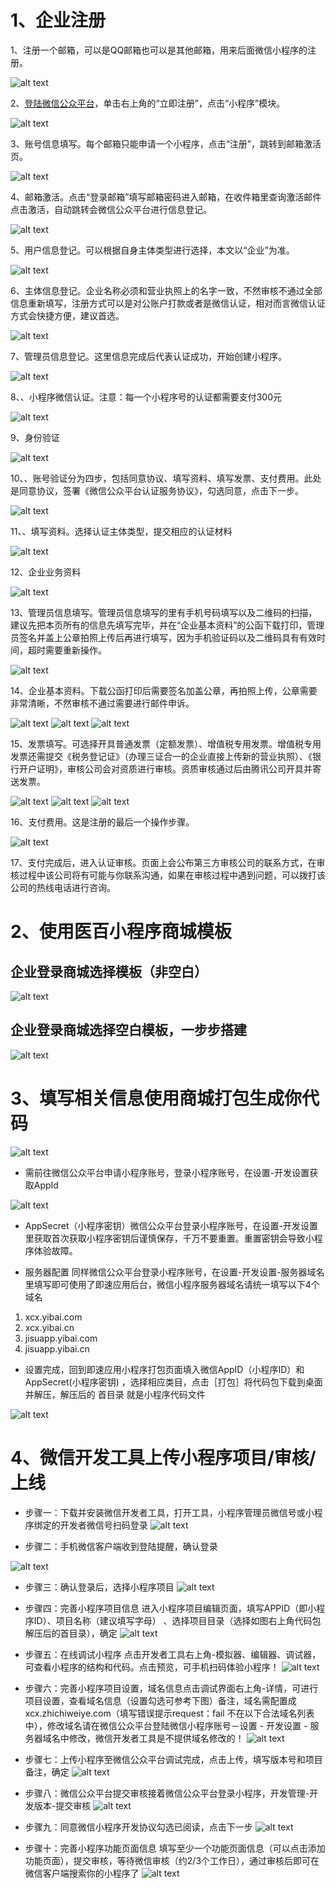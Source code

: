 
# 1、企业注册
1、注册一个邮箱，可以是QQ邮箱也可以是其他邮箱，用来后面微信小程序的注册。

![alt text](http://bbs.zhichiwangluo.com/data/attachment/forum/201705/15/001545nyjl04j1or4qrq4i.png "Title")

2、[登陆微信公众平台](https://mp.weixin.qq.com/)，单击右上角的“立即注册”，点击“小程序”模块。

![alt text](http://bbs.zhichiwangluo.com/data/attachment/forum/201705/15/001607z4zi67egqzqtnicp.png "Title")

3、账号信息填写。每个邮箱只能申请一个小程序，点击“注册”，跳转到邮箱激活页。


![alt text](http://bbs.zhichiwangluo.com/data/attachment/forum/201705/15/001650zt6l3o5459l4sd25.png "Title")

4、邮箱激活。点击“登录邮箱”填写邮箱密码进入邮箱，在收件箱里查询激活邮件点击激活，自动跳转会微信公众平台进行信息登记。

![alt text](http://bbs.zhichiwangluo.com/data/attachment/forum/201705/15/001707njzmhxpgjbhjghgb.png "Title")


5、用户信息登记。可以根据自身主体类型进行选择，本文以“企业”为准。

![alt text](http://bbs.zhichiwangluo.com/data/attachment/forum/201705/15/001727jxdrms1k3ddxzosl.png "Title")


6、主体信息登记。企业名称必须和营业执照上的名字一致，不然审核不通过全部信息重新填写，注册方式可以是对公账户打款或者是微信认证，相对而言微信认证方式会快捷方便，建议首选。

![alt text](http://bbs.zhichiwangluo.com/data/attachment/forum/201705/15/001745j9owo9qdtqityu9z.png "Title")


7、管理员信息登记。这里信息完成后代表认证成功，开始创建小程序。

![alt text](http://bbs.zhichiwangluo.com/data/attachment/forum/201705/15/001813nc2nh7whztwrdzpt.png "Title")



8、、小程序微信认证。注意：每一个小程序号的认证都需要支付300元

![alt text](http://bbs.zhichiwangluo.com/data/attachment/forum/201705/15/002202pv7ylivkwp6f5lym.png "Title")

9、身份验证

![alt text](http://bbs.zhichiwangluo.com/data/attachment/forum/201705/15/002242jkk0903qilb49ll3.png "Title")

10、、账号验证分为四步，包括同意协议、填写资料、填写发票、支付费用。此处是同意协议，签署《微信公众平台认证服务协议》，勾选同意，点击下一步。

![alt text](http://bbs.zhichiwangluo.com/data/attachment/forum/201705/15/002327izf6c68c3k2rhfrz.png "Title")

11、、填写资料。选择认证主体类型，提交相应的认证材料

![alt text](http://bbs.zhichiwangluo.com/data/attachment/forum/201705/15/002349r666jeizxap677vi.png "Title")

12、企业业务资料

![alt text](http://bbs.zhichiwangluo.com/data/attachment/forum/201705/15/002418lj4l3300lzj7ntjq.png "Title")

13、管理员信息填写。管理员信息填写的里有手机号码填写以及二维码的扫描，建议先把本页所有的信息先填写完毕，并在“企业基本资料”的公函下载打印，管理员签名并盖上公章拍照上传后再进行填写，因为手机验证码以及二维码具有有效时间，超时需要重新操作。

![alt text](http://bbs.zhichiwangluo.com/data/attachment/forum/201705/15/002544ehptu2gynu99639s.png "Title")

14、企业基本资料。下载公函打印后需要签名加盖公章，再拍照上传，公章需要非常清晰，不然审核不通过需要进行邮件申诉。

![alt text](http://bbs.zhichiwangluo.com/data/attachment/forum/201705/15/002714pq43ju3x33u19e6q.png "Title")
![alt text](http://bbs.zhichiwangluo.com/data/attachment/forum/201705/15/002728x7ovquqrqqomy773.png "Title")
![alt text](http://bbs.zhichiwangluo.com/data/attachment/forum/201705/15/002743jvs0040as04rmrmm.png "Title")

15、发票填写。可选择开具普通发票（定额发票）、增值税专用发票。增值税专用发票还需提交《税务登记证》（办理三证合一的企业直接上传新的营业执照）、《银行开户证明》，审核公司会对资质进行审核。资质审核通过后由腾讯公司开具并寄送发票。

![alt text](http://bbs.zhichiwangluo.com/data/attachment/forum/201705/15/002850atotuu8vwgnbubin.png "Title")
![alt text](http://bbs.zhichiwangluo.com/data/attachment/forum/201705/15/002858x7w5zvjaf8sv7fho.png "Title")
![alt text](http://bbs.zhichiwangluo.com/ "Title")

16、支付费用。这是注册的最后一个操作步骤。

![alt text](http://bbs.zhichiwangluo.com/data/attachment/forum/201705/15/002929jz2ekm17uymq2myp.png "Title")

17、支付完成后，进入认证审核。页面上会公布第三方审核公司的联系方式，在审核过程中该公司将有可能与你联系沟通，如果在审核过程中遇到问题，可以拨打该公司的热线电话进行咨询。

# 2、使用医百小程序商城模板
## 企业登录商城选择模板（非空白）
![alt text](http://bbs.zhichiwangluo.com/data/attachment/forum/201705/24/154548lesonsy3rnr1njov.png "Title")

## 企业登录商城选择空白模板，一步步搭建
![alt text](http://bbs.zhichiwangluo.com/data/attachment/forum/201705/24/154709guiifutnuazx1188.png "Title")

# 3、填写相关信息使用商城打包生成你代码
![alt text](http://bbs.zhichiwangluo.com/data/attachment/forum/201705/24/165102zpg1lgpxgzxghvsg.png "Title")

- 需前往微信公众平台申请小程序账号，登录小程序账号，在设置-开发设置获取AppId

![alt text](http://bbs.zhichiwangluo.com/data/attachment/forum/201705/24/165457kx9xfxqrtfyyomut.png "Title")
- AppSecret（小程序密钥）微信公众平台登录小程序账号，在设置-开发设置里获取首次获取小程序密钥后谨慎保存，千万不要重置。重置密钥会导致小程序体验故障。

- 服务器配置 同样微信公众平台登录小程序账号，在设置-开发设置-服务器域名里填写即可使用了即速应用后台，微信小程序服务器域名请统一填写以下4个域名
1. xcx.yibai.com
2. xcx.yibai.cn
3. jisuapp.yibai.com
4. jisuapp.yibai.cn

- 设置完成，回到即速应用小程序打包页面填入微信AppID（小程序ID）和AppSecret(小程序密钥) ，选择相应类目，点击［打包］将代码包下载到桌面并解压，解压后的 首目录 就是小程序代码文件

![alt text](http://bbs.zhichiwangluo.com/data/attachment/forum/201705/24/173559qvcjr881jk4m8jfu.png "Title")

# 4、微信开发工具上传小程序项目/审核/上线
- 步骤一：下载并安装微信开发者工具，打开工具，小程序管理员微信号或小程序绑定的开发者微信号扫码登录
![alt text](http://bbs.zhichiwangluo.com/data/attachment/forum/201710/10/141954rut27ktgti4takik.png "Title")

- 步骤二：手机微信客户端收到登陆提醒，确认登录

![alt text](http://bbs.zhichiwangluo.com/data/attachment/forum/201710/10/142821cgsgpg2f71pfsf5v.png "Title")

- 步骤三：确认登录后，选择小程序项目
![alt text](http://bbs.zhichiwangluo.com/data/attachment/forum/201710/10/142334tv4j6669f6hvfrol.png "Title")


- 步骤四：完善小程序项目信息
      进入小程序项目编辑页面，填写APPID（即小程序ID）、项目名称（建议填写字母） 、选择项目目录（选择如图右上角代码包解压后的首目录），确定
![alt text](http://bbs.zhichiwangluo.com/data/attachment/forum/201710/10/143114n7fhy5y5qwe5edqd.png "Title")

- 步骤五：在线调试小程序
      点击开发者工具右上角-模拟器、编辑器、调试器，可查看小程序的结构和代码。点击预览，可手机扫码体验小程序！
![alt text](http://bbs.zhichiwangluo.com/data/attachment/forum/201710/10/143632uab91rku07kgkbdu.png "Title")

- 步骤六：完善小程序项目设置，域名信息点击调试界面右上角-详情，可进行项目设置，查看域名信息（设置勾选可参考下图）备注，域名需配置成 xcx.zhichiweiye.com（填写错误提示request：fail 不在以下合法域名列表中），修改域名请在微信公众平台登陆微信小程序账号－设置 - 开发设置 - 服务器域名中修改，微信开发者工具是不提供域名修改的！
![alt text](http://bbs.zhichiwangluo.com/data/attachment/forum/201801/19/144618ic2as9gbbfo9c8b9.jpg "Title")

- 步骤七：上传小程序至微信公众平台调试完成，点击上传，填写版本号和项目备注，确定
![alt text](http://bbs.zhichiwangluo.com/data/attachment/forum/201710/10/153751jf5boub0vwsbehhb.png "Title")

- 步骤八：微信公众平台提交审核接着微信公众平台登录小程序，开发管理-开发版本-提交审核
![alt text](http://bbs.zhichiwangluo.com/data/attachment/forum/201710/10/154107psk57ikomsgjsrzl.png "Title")

- 步骤九：同意微信小程序开发协议勾选已阅读，点击下一步
![alt text](http://bbs.zhichiwangluo.com/data/attachment/forum/201710/10/154339r2ctc4vxgt4kvvv5.png "Title")

- 步骤十：完善小程序功能页面信息
      填写至少一个功能页面信息（可以点击添加功能页面），提交审核，等待微信审核（约2/3个工作日），通过审核后即可在微信客户端搜索你的小程序了
![alt text](http://bbs.zhichiwangluo.com/data/attachment/forum/201710/10/154420m6t78nfthhf77fnq.png "Title")

